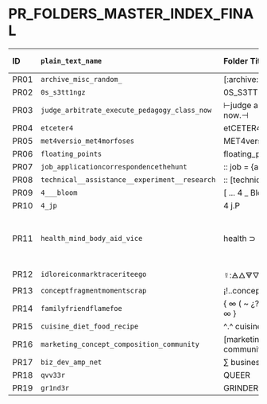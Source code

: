 # PR_FOLDERS_MASTER_INDEX_FINAL

| ID   | `plain_text_name`                             | Folder Title                                       | Symbolic Alias | Notes       |                |     |       |     |     |
| :--- | :-------------------------------------------- | :------------------------------------------------- | :------------- | :---------- | -------------- | --- | ----- | --- | --- |
| PR01 | `archive_misc_random_`                        | [:archive:] < miscellaneous << random <<< [:_:]    |                |             |                |     |       |     |     |
| PR02 | `0s_s3tt1ngz`                                 | 0S_S3TT1NG{Z}                                      |                |             |                |     |       |     |     |
| PR03 | `judge_arbitrate_execute_pedagogy_class_now`  | ⊢judge arbitrate execute. “pedagogy.” class, now.⊣ |                |             |                |     |       |     |     |
| PR04 | `etceter4`                                    | etCETER4                                           |                |             |                |     |       |     |     |
| PR05 | `met4versio_met4morfoses`                     | MET4vers.io <> MET4morfoses                        |                |             |                |     |       |     |     |
| PR06 | `floating_points`                             | floating_points                                    |                |             |                |     |       |     |     |
| PR07 | `job_applicationcorrespondencethehunt`        | :: job = {application&correspondence&(the)hunt} :: |                |             |                |     |       |     |     |
| PR08 | `technical__assistance__experiment__research` | :: [technical] _assistance _experiment _research   |                |             |                |     |       |     |     |
| PR09 | `4___bloom`                                   | [ ... 4 _ Bloom ]                                  |                |             |                |     |       |     |     |
| PR10 | `4_jp`                                        | 4 j.P                                              |                |             |                |     |       |     |     |
| PR11 | `health_mind_body_aid_vice`                   | health ⊃                                           |                | mind ⨁ body | ↻ ⊕ aid ⊖ vice |     | ⇆ ⚕ ⊃ |     |     |
| PR12 | `idloreiconmarktraceriteego`                  | ☿:🜁🜂🜃🜄⛤:☉⋮🜍⋮id:lore.icon.mark.trace.rite:ego  |                |             |                |     |       |     |     |
| PR13 | `conceptfragmentmomentscrap`                  | ¡!..concept..¡..fragment..!..moment..¡..scrap..!¡  |                |             |                |     |       |     |     |
| PR14 | `familyfriendflamefoe`                        | { ∞ ( ~ ¿? [family◡◠friend◠◡flame◡◠foe] ¿? ~ ) ∞ } |                |             |                |     |       |     |     |
| PR15 | `cuisine_diet_food_recipe`                    | ^.^ cuisine < (diet + food) > recipe ^.^           |                |             |                |     |       |     |     |
| PR16 | `marketing_concept_composition_community`     | [marketing [concept <> composition <> community]]  |                |             |                |     |       |     |     |
| PR17 | `biz_dev_amp_net`                             | ∑ business = (develop +(grow * amplify))+ yield ∑  |                |             |                |     |       |     |     |
| PR18 | `qvv33r`                                      | QUEER                                              |                |             |                |     |       |     |     |
| PR19 | `gr1nd3r`                                     | GRINDER                                            |                |             |                |     |       |     |     |
